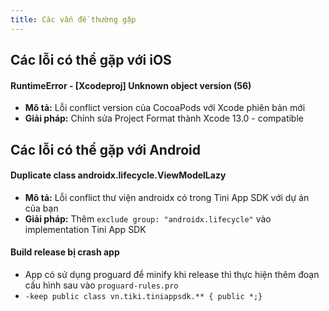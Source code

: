 ```yaml
---
title: Các vấn đề thường gặp
---
```


## Các lỗi có thể gặp với iOS

#### RuntimeError - [Xcodeproj] Unknown object version (56)

- **Mô tả:** Lỗi conflict version của CocoaPods với Xcode phiên bản mới
- **Giải pháp:** Chỉnh sửa Project Format thành Xcode 13.0 - compatible

## Các lỗi có thể gặp với Android

#### Duplicate class androidx.lifecycle.ViewModelLazy

- **Mô tả:** Lỗi conflict thư viện androidx có trong Tini App SDK với dự án của bạn
- **Giải pháp:** Thêm `exclude group: "androidx.lifecycle"` vào implementation Tini App SDK

#### Build release bị crash app
- App có sử dụng proguard để minify khi release thì thực hiện thêm đoạn cấu hình sau vào `proguard-rules.pro`
- `-keep public class vn.tiki.tiniappsdk.** { public *;}`
